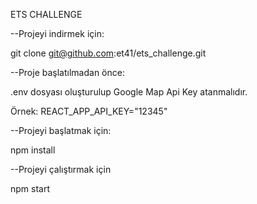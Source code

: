 ETS CHALLENGE

--Projeyi indirmek için:

git clone git@github.com:et41/ets_challenge.git

--Proje başlatılmadan önce:

.env dosyası oluşturulup Google Map Api Key atanmalıdır.

Örnek: REACT_APP_API_KEY="12345"

--Projeyi başlatmak için:

npm install

--Projeyi çalıştırmak için

npm start

